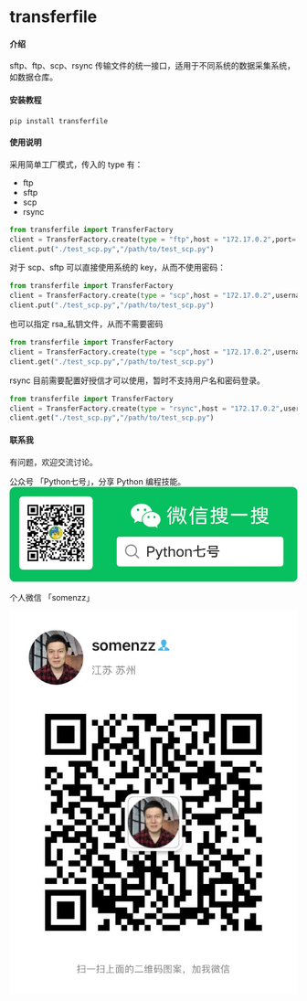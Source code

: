 # transferfile

#### 介绍

sftp、ftp、scp、rsync 传输文件的统一接口，适用于不同系统的数据采集系统，如数据仓库。

#### 安装教程

```shell
pip install transferfile
```

#### 使用说明

采用简单工厂模式，传入的 type 有：
- ftp
- sftp
- scp
- rsync

```python
from transferfile import TransferFactory
client = TransferFactory.create(type = "ftp",host = "172.17.0.2",port= 22,username = "admin",password= "admin")
client.put("./test_scp.py","/path/to/test_scp.py")
```

对于 scp、sftp 可以直接使用系统的 key，从而不使用密码：

```python
from transferfile import TransferFactory
client = TransferFactory.create(type = "scp",host = "172.17.0.2",username = "admin", load_system_host_keys = True)
client.put("./test_scp.py","/path/to/test_scp.py")
```


也可以指定 rsa_私钥文件，从而不需要密码

```python
from transferfile import TransferFactory
client = TransferFactory.create(type = "scp",host = "172.17.0.2",username = "admin", rsa_file = "/root/.ssh/id_rsa")
client.get("./test_scp.py","/path/to/test_scp.py")
```

rsync 目前需要配置好授信才可以使用，暂时不支持用户名和密码登录。

```python
from transferfile import TransferFactory
client = TransferFactory.create(type = "rsync",host = "172.17.0.2",username = "admin", load_system_host_keys = True)
client.get("./test_scp.py","/path/to/test_scp.py")
```

#### 联系我

有问题，欢迎交流讨论。

公众号 「Python七号」，分享 Python 编程技能。 
![](images/python-seven.jpg)


个人微信 「somenzz」

![](images/somenzz.JPG)





